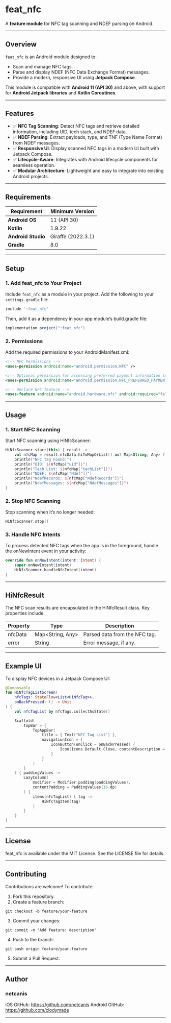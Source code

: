 # **feat_nfc**

A **feature module** for NFC tag scanning and NDEF parsing on Android.

---

## **Overview**

`feat_nfc` is an Android module designed to:
- Scan and manage NFC tags.
- Parse and display NDEF (NFC Data Exchange Format) messages.
- Provide a modern, responsive UI using **Jetpack Compose**.

This module is compatible with **Android 11 (API 30)** and above, with support for **Android Jetpack libraries** and **Kotlin Coroutines**.

---

## **Features**

- ✅ **NFC Tag Scanning**: Detect NFC tags and retrieve detailed information, including UID, tech stack, and NDEF data.
- ✅ **NDEF Parsing**: Extract payloads, type, and TNF (Type Name Format) from NDEF messages.
- ✅ **Responsive UI**: Display scanned NFC tags in a modern UI built with Jetpack Compose.
- ✅ **Lifecycle-Aware**: Integrates with Android lifecycle components for seamless operation.
- ✅ **Modular Architecture**: Lightweight and easy to integrate into existing Android projects.

---

## **Requirements**

| Requirement        | Minimum Version         |
|--------------------|-------------------------|
| **Android OS**     | 11 (API 30)             |
| **Kotlin**         | 1.9.22                  |
| **Android Studio** | Giraffe (2022.3.1)      |
| **Gradle**         | 8.0                     |

---

## **Setup**

### **1. Add feat_nfc to Your Project**

Include `feat_nfc` as a module in your project. Add the following to your `settings.gradle` file:

```gradle
include ':feat_nfc'
```

Then, add it as a dependency in your app module’s build.gradle file:
```gradle
implementation project(":feat_nfc")
```

### **2. Permissions**

Add the required permissions to your AndroidManifest.xml:

```xml
<!-- NFC Permissions -->
<uses-permission android:name="android.permission.NFC" />

<!-- Optional permission for accessing preferred payment information (Android 12 and above) -->
<uses-permission android:name="android.permission.NFC_PREFERRED_PAYMENT_INFO" />

<!-- Declare NFC feature -->
<uses-feature android:name="android.hardware.nfc" android:required="false" />
```

---

## **Usage**

### **1. Start NFC Scanning**

Start NFC scanning using HiNfcScanner:

```kotlin
HiNfcScanner.start(this) { result ->
    val nfcMap = result.nfcData.hiToMapOrList() as? Map<String, Any> ?: emptyMap()
    println("NFC Tag Found:")
    println("UID: ${nfcMap["uid"]}")
    println("Tech List: ${nfcMap["techList"]}")
    println("NDEF: ${nfcMap["Ndef"]}")
    println("NdefRecords: ${nfcMap["NdefRecords"]}")
    println("NdefMessages: ${nfcMap["NdefMessages"]}")
}
```

### **2. Stop NFC Scanning**

Stop scanning when it’s no longer needed:

```kotlin
HiNfcScanner.stop()
```

### **3. Handle NFC Intents**

To process detected NFC tags when the app is in the foreground, handle the onNewIntent event in your activity:

```kotlin
override fun onNewIntent(intent: Intent) {
    super.onNewIntent(intent)
    HiNfcScanner.handleNfcIntent(intent)
}
```

---

## **HiNfcResult**

The NFC scan results are encapsulated in the HiNfcResult class. Key properties include:

| Property          | Type             | Description                         |
|-------------------|------------------|-------------------------------------|
| nfcData           | Map<String, Any> | Parsed data from the NFC tag.       |
| error             | String           | Error message, if any.              |

---

## **Example UI**

To display NFC devices in a Jetpack Compose UI:

```kotlin
@Composable
fun HiNfcTagListScreen(
    nfcTags: StateFlow<List<HiNfcTag>>,
    onBackPressed: () -> Unit
) {
    val nfcTagList by nfcTags.collectAsState()

    Scaffold(
        topBar = {
            TopAppBar(
                title = { Text("NFC Tag List") },
                navigationIcon = {
                    IconButton(onClick = onBackPressed) {
                        Icon(Icons.Default.Close, contentDescription = "Back")
                    }
                }
            )
        }
    ) { paddingValues ->
        LazyColumn(
            modifier = Modifier.padding(paddingValues),
            contentPadding = PaddingValues(16.dp)
        ) {
            items(nfcTagList) { tag ->
                HiNfcTagItem(tag)
            }
        }
    }
}
```

---

## **License**

feat_nfc is available under the MIT License. See the LICENSE file for details.

---

## **Contributing**

Contributions are welcome! To contribute:

1. Fork this repository.
2. Create a feature branch:
```
git checkout -b feature/your-feature
```
3. Commit your changes:
```
git commit -m "Add feature: description"
```
4. Push to the branch:
```
git push origin feature/your-feature
```
5. Submit a Pull Request.

---

## **Author**

### **netcanis**
iOS GitHub: https://github.com/netcanis
Android GitHub: https://github.com/clodymade

---

